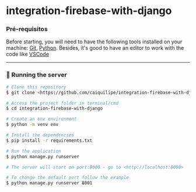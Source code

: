 # integration-firebase-with-django

### Pré-requisitos

Before starting, you will need to have the following tools installed on your machine:
[Git](https://git-scm.com), [Python](https://www.python.org/downloads/).
Besides, it's good to have an editor to work with the code like [VSCode](https://code.visualstudio.com/)

---

### 🎲 Running the server

```bash
# Clone this repository
$ git clone <https://github.com/caiquilipe/integration-firebase-with-django.git>

# Access the project folder in terminal/cmd
$ cd integration-firebase-with-django

# Create an env environment
$ python -m venv env

# Install the dependencies
$ pip install -r requirements.txt

# Run the application
$ python manage.py runserver

# The server will start on port:8000 - go to <http://localhost:8000>

# To change the default port follow the example
$ python manage.py runserver 8001
```
